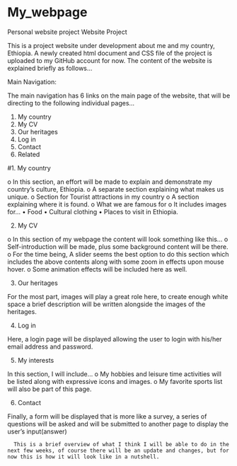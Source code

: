 # My_webpage
Personal website project
Website Project


This is a project website under development about me and my country, Ethiopia. 
A newly created html document and CSS file of the project is uploaded to my GitHub account for now.  The content of the website is explained briefly as follows…

Main Navigation:

The main navigation has 6 links on the main page of the website, that will be directing to the following individual pages…

1. My country
2. My CV 
3. Our heritages 
4. Log in 
5. Contact
6. Related


#1. My country

o	In this section, an effort will be made to explain and demonstrate my country’s culture, Ethiopia. 
o	A separate section explaining what makes us unique.
o	Section for Tourist attractions in my country
o	A section explaining where it is found.
o	What we are famous for
o	It includes images for…
•	Food
•	Cultural clothing
•	Places to visit in Ethiopia.

2.	My CV

o	In this section of my webpage the content will look something like this…
o	Self-introduction will be made, plus some background content will be there.
o	For the time being, A slider seems the best option to do this section which includes the above contents along with some zoom in effects upon mouse hover.
o	Some animation effects will be included here as well.

3.	Our heritages

For the most part, images will play a great role here, to create enough white        space a brief description will be written alongside the images of the heritages.


4.	Log in

Here, a login page will be displayed allowing the user to login with his/her email address and password.


5.	My interests

In this section, I will include…
o	My hobbies and leisure time activities will be listed along with expressive icons and images. 
o	My favorite sports list will also be part of this page. 


6.	Contact

Finally, a form will be displayed that is more like a survey, a series of questions will be asked and will be submitted to another page to display the user’s input(answer)

        
      This is a brief overview of what I think I will be able to do in the next few weeks, of course there will be an update and changes, but for now this is how it will look like in a nutshell.




